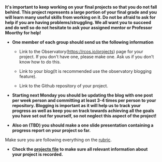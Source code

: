 **It's important to keep working on your final projects so that you do not fall behind. This project represents a large portion of your final grade
and you will learn many useful skills from working on it. Do not be afraid to ask for help if you are having problems/struggling.
We all want you to succeed and do well so do not hesitate to ask your assigned mentor or Professor Moorthy for help!**

- **One member of each group should send us the following information**

  - Link to the Observatory(https://rcos.io/projects) page for your project. If you don't have one, please make one. Ask us if you don't know how to do this.

  - Link to your blog(It is recommended use the observatory blogging feature).

  - Link to the Github repository of your project.

- **Starting next Monday you should be updating the blog with one post per week person and committing at least 3-4 times per person to your repository. Blogging
is important as it will help us to track your progress as well as keep you on track towards achieving all the goals you have set out for yourself, so not
neglect this aspect of the project!**

- **Also on (TBD) you should make a one slide presentation containing a progress report on your project so far.**

Make sure you are following everything on the [rubric](../GradingRubric-for-Projects.md).

- **Check the [projects file](../Spring2017Projects.md) to make sure all relevant information about your project is recorded.** 
